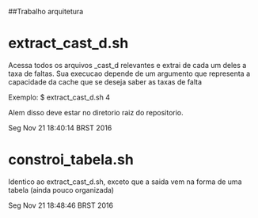 ##Trabalho arquitetura

# extract\_cast\_d.sh
Acessa todos os arquivos \_cast\_d relevantes e extrai de cada um deles a taxa de faltas. Sua execucao depende de um argumento que representa a capacidade da cache que se deseja saber as taxas de falta

Exemplo:
$ extract\_cast\_d.sh 4

Alem disso deve estar no diretorio raiz do repositorio.

Seg Nov 21 18:40:14 BRST 2016

# constroi\_tabela.sh

Identico ao extract\_cast\_d.sh, exceto que a saida vem na forma de uma tabela (ainda pouco organizada)

Seg Nov 21 18:48:46 BRST 2016
